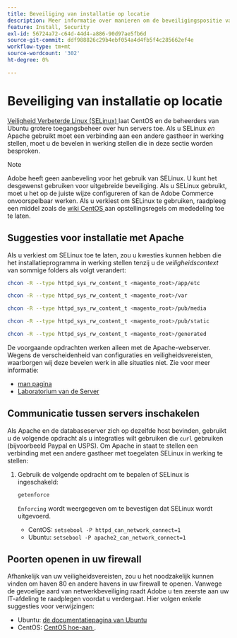 ```yaml
---
title: Beveiliging van installatie op locatie
description: Meer informatie over manieren om de beveiligingspositie van uw Adobe Commerce-installatie op locatie te verbeteren.
feature: Install, Security
exl-id: 56724a72-c64d-44d4-a886-90d97ae5fb6d
source-git-commit: ddf988826c29b4ebf054a4d4fb5f4c285662ef4e
workflow-type: tm+mt
source-wordcount: '302'
ht-degree: 0%

---
```


# Beveiliging van installatie op locatie

[ Veiligheid Verbeterde Linux (SELinux) ](https://selinuxproject.org/page/Main_Page) laat CentOS en de beheerders van Ubuntu grotere toegangsbeheer over hun servers toe. Als u SELinux *en* Apache gebruikt moet een verbinding aan een andere gastheer in werking stellen, moet u de bevelen in werking stellen die in deze sectie worden besproken.

>[!NOTE]
>
>Adobe heeft geen aanbeveling voor het gebruik van SELinux. U kunt het desgewenst gebruiken voor uitgebreide beveiliging. Als u SELinux gebruikt, moet u het op de juiste wijze configureren of kan de Adobe Commerce onvoorspelbaar werken. Als u verkiest om SELinux te gebruiken, raadpleeg een middel zoals de [ wiki CentOS ](https://wiki.centos.org/HowTos/SELinux) aan opstellingsregels om mededeling toe te laten.

## Suggesties voor installatie met Apache

Als u verkiest om SELinux toe te laten, zou u kwesties kunnen hebben die het installatieprogramma in werking stellen tenzij u de *veiligheidscontext* van sommige folders als volgt verandert:

```bash
chcon -R --type httpd_sys_rw_content_t <magento_root>/app/etc
```

```bash
chcon -R --type httpd_sys_rw_content_t <magento_root>/var
```

```bash
chcon -R --type httpd_sys_rw_content_t <magento_root>/pub/media
```

```bash
chcon -R --type httpd_sys_rw_content_t <magento_root>/pub/static
```

```bash
chcon -R --type httpd_sys_rw_content_t <magento_root>/generated
```

De voorgaande opdrachten werken alleen met de Apache-webserver. Wegens de verscheidenheid van configuraties en veiligheidsvereisten, waarborgen wij deze bevelen werk in alle situaties niet. Zie voor meer informatie:

* [ man pagina ](https://linux.die.net/man/8/httpd_selinux)
* [ Laboratorium van de Server ](https://www.serverlab.ca/tutorials/linux/web-servers-linux/configuring-selinux-policies-for-apache-web-servers/)

## Communicatie tussen servers inschakelen

Als Apache en de databaseserver zich op dezelfde host bevinden, gebruikt u de volgende opdracht als u integraties wilt gebruiken die `curl` gebruiken (bijvoorbeeld Paypal en USPS).
Om Apache in staat te stellen een verbinding met een andere gastheer met toegelaten SELinux in werking te stellen:

1. Gebruik de volgende opdracht om te bepalen of SELinux is ingeschakeld:

   ```bash
   getenforce
   ```

   `Enforcing` wordt weergegeven om te bevestigen dat SELinux wordt uitgevoerd.

   * CentOS: `setsebool -P httpd_can_network_connect=1`
   * Ubuntu: `setsebool -P apache2_can_network_connect=1`

## Poorten openen in uw firewall

Afhankelijk van uw veiligheidsvereisten, zou u het noodzakelijk kunnen vinden om haven 80 en andere havens in uw firewall te openen. Vanwege de gevoelige aard van netwerkbeveiliging raadt Adobe u ten zeerste aan uw IT-afdeling te raadplegen voordat u verdergaat. Hier volgen enkele suggesties voor verwijzingen:

* Ubuntu: [ de documentatiepagina van Ubuntu ](https://help.ubuntu.com/community/IptablesHowTo)
* CentOS: [ CentOS hoe-aan ](https://wiki.centos.org/HowTos%282f%29Network%282f%29IPTables.html).

